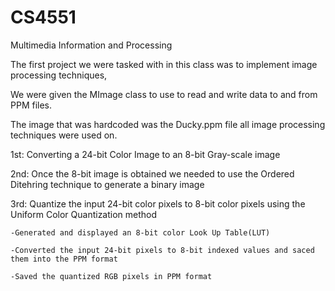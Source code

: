 # CS4551
Multimedia Information and Processing


The first project we were tasked with in this class was to implement image processing techniques,

We were given the MImage class to use to read and write data to and from PPM files.

The image that was hardcoded was the Ducky.ppm file all image processing techniques were used on.

1st: Converting a 24-bit Color Image to an 8-bit Gray-scale image

2nd: Once the 8-bit image is obtained we needed to use the Ordered Ditehring technique to generate a binary image

3rd: Quantize the input 24-bit color pixels to 8-bit color pixels using the Uniform Color Quantization method
  
    -Generated and displayed an 8-bit color Look Up Table(LUT)
    
    -Converted the input 24-bit pixels to 8-bit indexed values and saced them into the PPM format
    
    -Saved the quantized RGB pixels in PPM format
